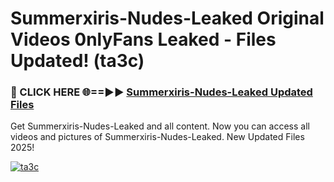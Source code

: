 # Summerxiris-Nudes-Leaked Original Videos 0nlyFans Leaked - Files Updated! (ta3c)

<h3>🔴 CLICK HERE 🌐==►► <a href="https://tinyurl.com/yc6ubb5a" rel="nofollow">Summerxiris-Nudes-Leaked Updated Files</a></h3>

Get Summerxiris-Nudes-Leaked and all content. Now you can access all videos and pictures of Summerxiris-Nudes-Leaked. New Updated Files 2025!

[![ta3c](https://i.imgur.com/7eu0CRL.gif)](https://tinyurl.com/yc6ubb5a)
